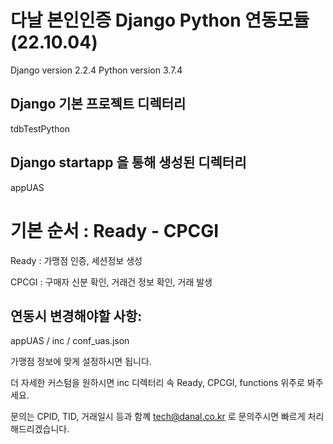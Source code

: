 # 다날 본인인증 Django Python 연동모듈 (22.10.04)

Django version 2.2.4
Python version 3.7.4

## Django 기본 프로젝트 디렉터리
tdbTestPython

## Django startapp 을 통해 생성된 디렉터리
appUAS


# 기본 순서 : Ready - CPCGI
Ready : 가맹점 인증, 세션정보 생성

CPCGI : 구매자 신분 확인, 거래건 정보 확인, 거래 발생

## 연동시 변경해야할 사항:

appUAS / inc / conf_uas.json


가맹점 정보에 맞게 설정하시면 됩니다.

더 자세한 커스텀을 원하시면 inc 디렉터리 속 Ready, CPCGI, functions 위주로 봐주세요.

문의는 CPID, TID, 거래일시 등과 함꼐 tech@danal.co.kr 로 문의주시면 빠르게 처리해드리겠습니다.
